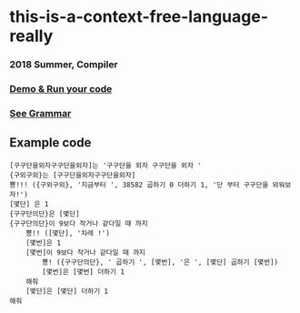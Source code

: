 # this-is-a-context-free-language-really

### 2018 Summer, Compiler

### [Demo & Run your code](http://orange4glace.com/pnu/201324456/2018compiler/)

### [See Grammar](https://github.com/orange4glace/this-is-a-context-free-language-really/blob/master/grammar.cfg)

## Example code

```
[구구단을외자구구단을외자]는 '구구단을 외자 구구단을 외자 '
{구외구외}는 [구구단을외자구구단을외자]
뿅!!! ({구외구외}, '지금부터 ', 38582 곱하기 0 더하기 1, '단 부터 구구단을 외워보자!')
[몇단] 은 1
{구구단의단}은 [몇단]
{구구단의단}이 9보다 작거나 같다일 때 까지
	뿅!! ([몇단], '차례 !')
	[몇번]은 1
	[몇번]이 9보다 작거나 같다일 때 까지
		뿅! ({구구단의단}, ' 곱하기 ', [몇번], '은 ', [몇단] 곱하기 [몇번])
		[몇번]은 [몇번] 더하기 1
	해줘
	[몇단]은 [몇단] 더하기 1
해줘
```
